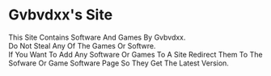 # Gvbvdxx's Site
This Site Contains Software And Games By Gvbvdxx.
<br>
Do Not Steal Any Of The Games Or Softwre.
<br>
If You Want To Add Any Software Or Games To A Site Redirect Them To The Sofware Or Game Software Page So They Get The Latest Version.
